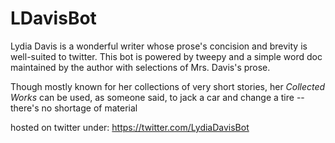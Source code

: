 # LDavisBot
Lydia Davis is a wonderful writer whose prose's concision and brevity is well-suited to twitter.
This bot is powered by tweepy and a simple word doc maintained by the author with selections of Mrs. Davis's prose. 

Though mostly known for her collections of very short stories, her *Collected Works* can be used, as someone said, to jack a car and change a tire -- there's no shortage of material

hosted on twitter under: https://twitter.com/LydiaDavisBot
